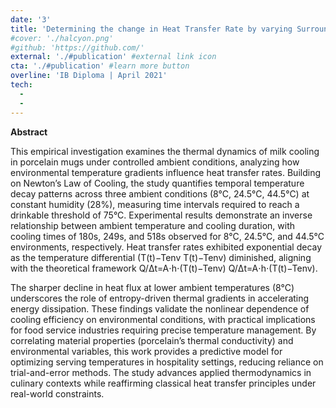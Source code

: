```yaml
---
date: '3'
title: 'Determining the change in Heat Transfer Rate by varying Surrounding Temperature from a Porcelain Mug of Milk'
#cover: './halcyon.png'
#github: 'https://github.com/'
external: './#publication' #external link icon
cta: './#publication' #learn more button
overline: 'IB Diploma | April 2021'
tech:
  -
  -
---
```


**Abstract**

This empirical investigation examines the thermal dynamics of milk cooling in porcelain mugs under controlled ambient conditions, analyzing how environmental temperature gradients influence heat transfer rates. Building on Newton’s Law of Cooling, the study quantifies temporal temperature decay patterns across three ambient conditions (8°C, 24.5°C, 44.5°C) at constant humidity (28%), measuring time intervals required to reach a drinkable threshold of 75°C. Experimental results demonstrate an inverse relationship between ambient temperature and cooling duration, with cooling times of 180s, 249s, and 518s observed for 8°C, 24.5°C, and 44.5°C environments, respectively. Heat transfer rates exhibited exponential decay as the temperature differential (T(t)−Tenv T(t)−Tenv) diminished, aligning with the theoretical framework Q/Δt=A⋅h⋅(T(t)−Tenv) Q/Δt=A⋅h⋅(T(t)−Tenv).

The sharper decline in heat flux at lower ambient temperatures (8°C) underscores the role of entropy-driven thermal gradients in accelerating energy dissipation. These findings validate the nonlinear dependence of cooling efficiency on environmental conditions, with practical implications for food service industries requiring precise temperature management. By correlating material properties (porcelain’s thermal conductivity) and environmental variables, this work provides a predictive model for optimizing serving temperatures in hospitality settings, reducing reliance on trial-and-error methods. The study advances applied thermodynamics in culinary contexts while reaffirming classical heat transfer principles under real-world constraints.
